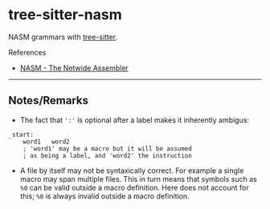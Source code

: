 # tree-sitter-nasm

NASM grammars with [tree-sitter](https://github.com/tree-sitter/tree-sitter).

References

* [NASM - The Netwide Assembler](https://www.nasm.us/xdoc/2.15/html/nasmdoc0.html)

---

## Notes/Remarks

* The fact that `':'` is optional after a label makes it inherently ambigus:
```
_start:
	word1	word2
	; 'word1' may be a macro but it will be assumed
	; as being a label, and 'word2' the instruction
```

* A file by itself may not be syntaxically correct.
For example a single macro may span multiple files.
This in turn means that symbols such as `%0` can be valid outside a macro definition.
Here does not account for this; `%0` is always invalid outside a macro definition.
